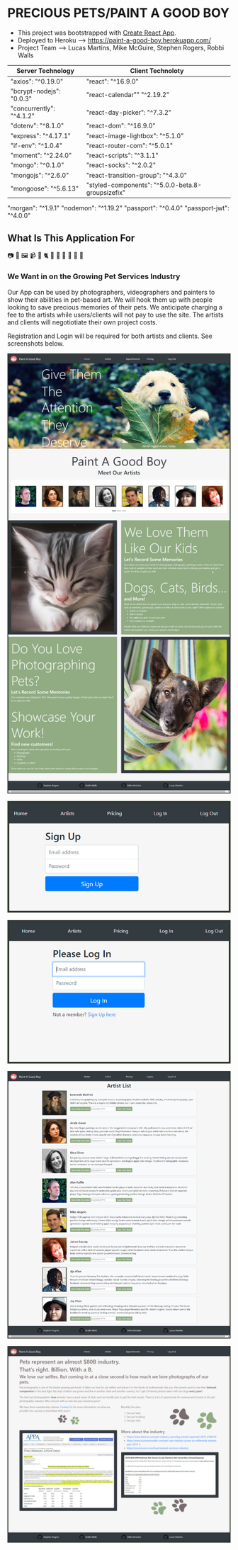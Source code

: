 # PRECIOUS PETS/PAINT A GOOD BOY

* This project was bootstrapped with [Create React App](https://github.com/facebook/create-react-app).
* Deployed to Heroku --> <https://paint-a-good-boy.herokuapp.com/>
* Project Team --> Lucas Martins, Mike McGuire, Stephen Rogers, Robbi Walls

Server Technology | Client Technoloty
--------------|-----------------
"axios": "^0.19.0" | "react": "^16.9.0"
"bcrypt-nodejs": "0.0.3" | "react-calendar"" "^2.19.2"
"concurrently": "^4.1.2" | "react-day-picker": "^7.3.2"
"dotenv": "^8.1.0" | "react-dom": "^16.9.0"
"express": "^4.17.1" | "react-image-lightbox": "^5.1.0"
"if-env": "^1.0.4" | "react-router-com": "^5.0.1"
"moment": "^2.24.0" | "react-scripts": "^3.1.1"
"mongo": "^0.1.0"  | "react-socks": "^2.0.2"
"mongojs": "^2.6.0" | "react-transition-group": "^4.3.0"
"mongoose": "^5.6.13" | "styled-components": "^5.0.0-beta.8-groupsizefix"
"morgan": "^1.9.1"
"nodemon": "^1.19.2"
"passport": "^0.4.0"
"passport-jwt": "^4.0.0"

## What Is This Application For

:camera: :art: :framed_picture: :video_camera:
:dog: :cat2: :horse: :hamster: :rabbit: :snake: :turtle: :tropical_fish:

### We Want in on the Growing Pet Services Industry

Our App can be used by photographers, videographers and painters to show their abilities in pet-based art. We will hook them up with people looking to save precious memories of their pets. We anticipate charging a fee to the artists while users/clients will not pay to use the site. The artists and clients will negotiotiate their own project costs.

Registration and Login will be required for both artists and clients. See screenshots below.

![AppHomePage](client/public/img/other/AppHome.jpg)

![SignUpPage](client/public/img/other/SignUp.jpg)

![LogInPage](client/public/img/other/LogIn.jpg)

![ArtistsPage](client/public/img/other/ArtistPage.jpg)

![PricingPage](client/public/img/other/Pricing.jpg)
